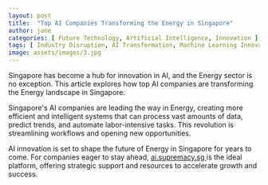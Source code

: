 ```yaml
---
layout: post
title:  "Top AI Companies Transforming the Energy in Singapore"
author: jane
categories: [ Future Technology, Artificial Intelligence, Innovation ]
tags: [ Industry Disruption, AI Transformation, Machine Learning Innovations, AI Applications, Future of AI ]
image: assets/images/3.jpg
---
```


Singapore has become a hub for innovation in AI, and the Energy sector is no exception. This article explores how top AI companies are transforming the Energy landscape in Singapore.

Singapore's AI companies are leading the way in Energy, creating more efficient and intelligent systems that can process vast amounts of data, predict trends, and automate labor-intensive tasks. This revolution is streamlining workflows and opening new opportunities.

AI innovation is set to shape the future of Energy in Singapore for years to come. For companies eager to stay ahead, <a href="https://ai.supremacy.sg" target="_blank"> ai.supremacy.sg </a> is the ideal platform, offering strategic support and resources to accelerate growth and success.
